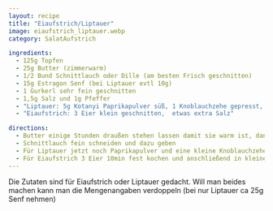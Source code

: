 ```yaml
---
layout: recipe
title: "Eiaufstrich/Liptauer"
image: eiaufstrich_liptauer.webp
category: SalatAufstrich

ingredients:
  - 125g Topfen
  - 25g Butter (zimmerwarm)
  - 1/2 Bund Schnittlauch oder Dille (am besten Frisch geschnitten)
  - 15g Estragon Senf (bei Liptauer evtl 10g)
  - 1 Gurkerl sehr fein geschnitten
  - 1,5g Salz und 1g Pfeffer
  - "Liptauer: 5g Kotanyi Paprikapulver süß, 1 Knoblauchzehe gepresst, 2 Tropfen End of Sanity Schärfungssauce"
  - "Eiaufstrich: 3 Eier klein geschnitten,  etwas extra Salz"

directions:
  - Butter einige Stunden draußen stehen lassen damit sie warm ist, dann mit Sauerrahm/Schlagobers sowie Estragon Senf vermischen
  - Schnittlauch fein schneiden und dazu geben
  - Für Liptauer jetzt noch Paprikapulver und eine kleine Knoblauchzehe gepresst dazugeben
  - Für Eiaufstrich 3 Eier 10min fest kochen und anschließend in kleine Würfel schneiden und zur Masse dazugeben. Evtl auch ein Gurkerl klein schneiden und dazugeben
---
```


Die Zutaten sind für Eiaufstrich oder Liptauer gedacht. Will man beides machen kann man die Mengenangaben verdoppeln (bei nur Liptauer ca 25g Senf nehmen)
